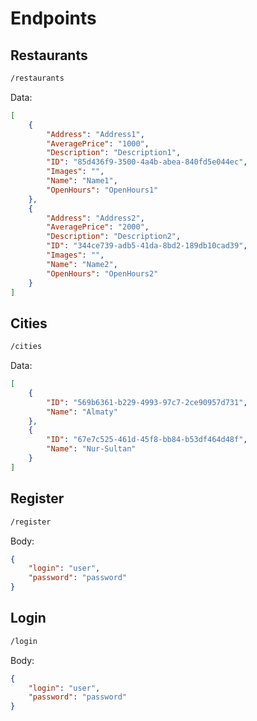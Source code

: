 # Endpoints

## Restaurants
```txt
/restaurants
```
Data:
```json
[
	{
		"Address": "Address1",
		"AveragePrice": "1000",
		"Description": "Description1",
		"ID": "85d436f9-3500-4a4b-abea-840fd5e044ec",
		"Images": "",
		"Name": "Name1",
		"OpenHours": "OpenHours1"
	},
	{
		"Address": "Address2",
		"AveragePrice": "2000",
		"Description": "Description2",
		"ID": "344ce739-adb5-41da-8bd2-189db10cad39",
		"Images": "",
		"Name": "Name2",
		"OpenHours": "OpenHours2"
	}
]
```

## Cities
```txt
/cities
```
Data:
```json
[
	{
		"ID": "569b6361-b229-4993-97c7-2ce90957d731",
		"Name": "Almaty"
	},
	{
		"ID": "67e7c525-461d-45f8-bb84-b53df464d48f",
		"Name": "Nur-Sultan"
	}
]
```

## Register
```txt
/register
```
Body:
```json
{
	"login": "user",
	"password": "password"
}
```

## Login
```txt
/login
```
Body:
```json
{
	"login": "user",
	"password": "password"
}
```
